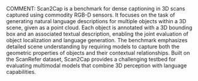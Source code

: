 COMMENT: Scan2Cap is a benchmark for dense captioning in 3D scans captured
using commodity RGB-D sensors. It focuses on the task of generating natural
language descriptions for multiple objects within a 3D scene, given as a
point cloud. Each object is annotated with a 3D bounding box and an
associated textual description, enabling the joint evaluation of object
localization and language generation. The benchmark emphasizes detailed scene
understanding by requiring models to capture both the geometric properties of
objects and their contextual relationships. Built on the ScanRefer dataset,
Scan2Cap provides a challenging testbed for evaluating multimodal models that
combine 3D perception with language capabilities.
